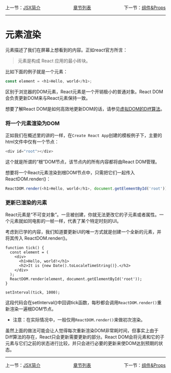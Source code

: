 <div style='display:flex;justify-content:space-between;'>
<div>上一节：<a href='./JSX简介.md'>JSX简介</a></div>
<div><a href='../React概述.md'>章节列表</a></div>
<div>下一节：<a href='./组件&Props.md'>组件&Props</a></div>
</div>

***

# 元素渲染

元素描述了我们在屏幕上想看到的内容。正如react官方所言：
> 元素是构成 React 应用的最小砖块。

比如下面的例子就是一个元素：
```js
const element = <h1>Hello, world</h1>;
```
区别于浏览器的DOM元素，React元素是一个开销极小的普通对象。React DOM会负责更新DOM来与React元素保持一致。

想要了解React DOM是如何高效地更新DOM的话，请参见[虚拟DOM的Diff算法](https://www.kancloud.cn/kancloud/react-in-depth/67091)。

### 将一个元素渲染为DOM

正如我们在概述里的讲的一样，在`Create React App`创建的模板例子下，主要的html文件中仅有一个节点：
```js
<div id="root"></div>
```
这个就是所谓的“根”DOM节点，该节点内的所有内容都将由React DOM管理。


想要将一个React元素渲染到根DOM节点中，只需把它们一起传入ReactDOM.render()：
```js
ReactDOM.render(<h1>Hello, world</h1>, document.getElementById('root'));
```

###  更新已渲染的元素

React元素是“不可变对象”。一旦被创建，你就无法更改它的子元素或者属性。一个元素就如同电影的一帧一样，代表了某个特定时刻的UI。

考虑到已学的内容，我们知道要更新UI的唯一方式就是创建一个全新的元素，并将其传入 ReactDOM.render()。
```JS
function tick() {
  const element = (
    <div>
      <h1>Hello, world!</h1>
      <h2>It is {new Date().toLocaleTimeString()}.</h2>
    </div>
  );
  ReactDOM.render(element, document.getElementById('root'));
}

setInterval(tick, 1000);
```
这段代码会在setInterval()中回调tick函数，每秒都会调用`ReactDOM.render()`重新渲染一遍根DOM节点。

* 注意：在实际情况中，一般仅用`ReactDOM.render()`来做初次渲染。

虽然上面的做法可能会让人觉得每次重新渲染DOM非常耗时间，但事实上由于Diff算法的存在，React只会更新需要更新的部分。React DOM会将元素和它的子元素与它们之前的状态进行比较，并只会进行必要的更新来使DOM达到预期的状态。

***

<div style='display:flex;justify-content:space-between;'>
<div>上一节：<a href='./JSX简介.md'>JSX简介</a></div>
<div><a href='../React概述.md'>章节列表</a></div>
<div>下一节：<a href='./组件&Props.md'>组件&Props</a></div>
</div>